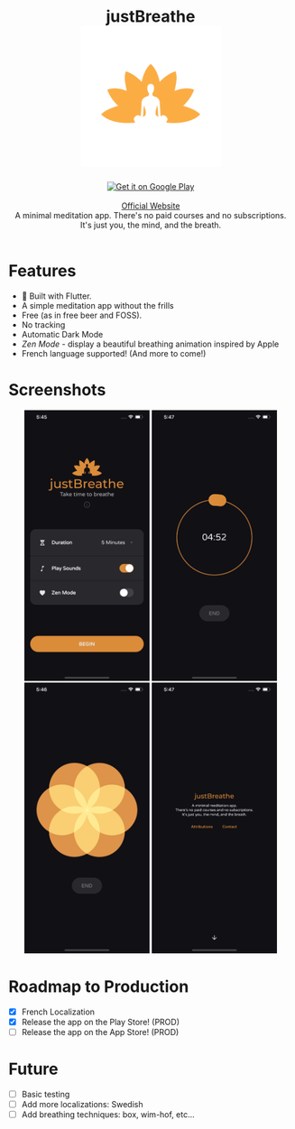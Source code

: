 <h1 align="center">
    justBreathe
    <br>
    <img alt="Logo" src="press/logo.png" height="250"> 
</h1>
<div align="center">
<div>
<a href='https://play.google.com/store/apps/details?id=ca.lising.justbreathe&pcampaignid=pcampaignidMKT-Other-global-all-co-prtnr-py-PartBadge-Mar2515-1'><img alt='Get it on Google Play' height="80" src='https://play.google.com/intl/en_us/badges/static/images/badges/en_badge_web_generic.png'/></a>
</div>
<br>
<a href="https://justbreathe.lising.ca">Official Website</a>
<br>
A minimal meditation app. 
There's no paid courses and no subscriptions.
It's just you, the mind, and the breath.
</div>
<br>


# Features

- 💙 Built with Flutter.
- A simple meditation app without the frills
- Free (as in free beer and FOSS).
- No tracking
- Automatic Dark Mode
- _Zen Mode_ - display a beautiful breathing animation inspired by Apple
- French language supported! (And more to come!)



# Screenshots

<div align="center">
    <img alt="Screenshot" src="press/screenshots/ios/dark/main.png" height="480"> 
    <img alt="Screenshot" src="press/screenshots/ios/dark/countdown.png" height="480"> 
    <img alt="Screenshot" src="press/screenshots/ios/dark/zenmode.png" height="480"> 
    <img alt="Screenshot" src="press/screenshots/ios/dark/about.png" height="480"> 
</div>

# Roadmap to Production

- [x] French Localization
- [x] Release the app on the Play Store! (PROD)
- [ ] Release the app on the App Store! (PROD)

# Future
- [ ] Basic testing
- [ ] Add more localizations: Swedish
- [ ] Add breathing techniques: box, wim-hof, etc...

